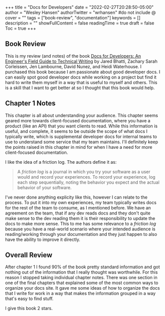 +++
title = "Docs for Developers"
date = "2022-02-27T20:28:50-05:00"
author = "Wesley Hansen"
authorTwitter = "wrhansen" #do not include @
cover = ""
tags = ["book-review", "documentation"]
keywords = []
description = ""
showFullContent = false
readingTime = true
draft = false
Toc = true
+++

## Book Review

This is my review (and notes) of the book [Docs for Developers: An Engineer's
Field Guide to Technical Writing][book] by Jared Bhatti, Zachary Sarah Corleissen,
Jen Lambourne, David Nunez, and Heidi Waterhouse. I purchased this book because
I am passionate about good developer docs. I can easily spot good developer docs
while working on a project but find it hard to write them myself in a way that
is useful to myself and others. This is a skill that I want to get better at so
I thought that this book would help.

## Chapter 1 Notes

This chapter is all about understanding your audience. This chapter seems geared
more towards client-focused documentation, where you have a product (like an API)
that you want clients to read. While this information is useful, and complete,
it seems to be outside the scope of what docs I typically write, which is
supplemental developer docs for internal teams to use to understand some service
that my team maintains. I'll definitely keep the points raised in this chapter
in mind for when I have a need for more client-focused documentation.

I like the idea of a friction log. The authors define it as:

> A *friction log* is a journal in which you try your software as a user would
> and record your experiences. To record your experience, log each step
> sequentially, noting the behavior you expect and the actual behavior of your
> software.

I've never done anything explicity like this, however I can relate to the
process. To put it into my own experiences, my team typically writes docs for
the rest of the team to consume, as I mentioned before. We have an agreement on
the team, that if any dev reads docs and they don't quite make sense to the dev
reading them it is their responsibility to update the docs to make more sense.
This to me has some relevance to a *friction log* because you have a real-world
scenario where your intended audience is reading/working through your
documentation and they just happen to also have the ability to improve it
directly.

## Overall Review

After chapter 1 I found 90% of the book pretty standard information and got
nothing out of the information that I really thought was worthwhile. For this
reason I stopped taking individual chapter notes. There was one section in
one of the final chapters that explained some of the most common ways to
organize your docs site. It gave me some ideas of how to organize the docs that
I write for work in a way that makes the information grouped in a way that's easy
to find stuff.

I give this book 2 stars.

[book]: https://docsfordevelopers.com/  "Official Book Site"

